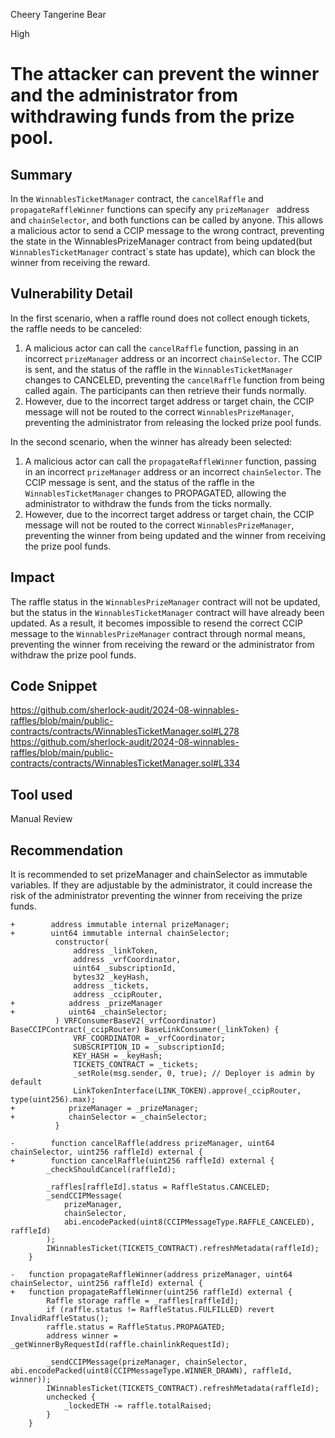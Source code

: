 Cheery Tangerine Bear

High

# The attacker can prevent the winner and the administrator from withdrawing funds from the prize pool.

## Summary
In the `WinnablesTicketManager` contract, the `cancelRaffle` and `propagateRaffleWinner` functions can specify any `prizeManager ` address and `chainSelector`, and both functions can be called by anyone. This allows a malicious actor to send a CCIP message to the wrong contract, preventing the state in the WinnablesPrizeManager contract from being updated(but `WinnablesTicketManager` contract`s state has update), which can block the winner from receiving the reward.

## Vulnerability Detail
In the first scenario, when a raffle round does not collect enough tickets, the raffle needs to be canceled:
1. A malicious actor can call the `cancelRaffle` function, passing in an incorrect `prizeManager` address or an incorrect `chainSelector`. The CCIP is sent, and the status of the raffle in the `WinnablesTicketManager` changes to CANCELED, preventing the `cancelRaffle` function from being called again. The participants can then retrieve their funds normally.
2. However, due to the incorrect target address or target chain, the CCIP message will not be routed to the correct `WinnablesPrizeManager`, preventing the administrator from releasing the locked prize pool funds.  

In the second scenario, when the winner has already been selected:
1. A malicious actor can call the `propagateRaffleWinner` function, passing in an incorrect `prizeManager` address or an incorrect `chainSelector`. The CCIP message is sent, and the status of the raffle in the `WinnablesTicketManager` changes to PROPAGATED, allowing the administrator to withdraw the funds from the ticks normally.
2. However, due to the incorrect target address or target chain, the CCIP message will not be routed to the correct `WinnablesPrizeManager`, preventing the winner from being updated and the winner from receiving the prize pool funds.
## Impact
The raffle status in the `WinnablesPrizeManager` contract will not be updated, but the status in the `WinnablesTicketManager` contract will have already been updated. As a result, it becomes impossible to resend the correct CCIP message to the `WinnablesPrizeManager` contract through normal means, preventing the winner from receiving the reward or the administrator from withdraw the prize pool funds.
## Code Snippet
https://github.com/sherlock-audit/2024-08-winnables-raffles/blob/main/public-contracts/contracts/WinnablesTicketManager.sol#L278
https://github.com/sherlock-audit/2024-08-winnables-raffles/blob/main/public-contracts/contracts/WinnablesTicketManager.sol#L334
## Tool used

Manual Review

## Recommendation
It is recommended to set prizeManager and chainSelector as immutable variables. If they are adjustable by the administrator, it could increase the risk of the administrator preventing the winner from receiving the prize funds.
```solidity
+        address immutable internal prizeManager;
+        uint64 immutable internal chainSelector;
          constructor(
              address _linkToken,
              address _vrfCoordinator,
              uint64 _subscriptionId,
              bytes32 _keyHash,
              address _tickets,
              address _ccipRouter,
+            address _prizeManager
+            uint64 _chainSelector;
          ) VRFConsumerBaseV2(_vrfCoordinator) BaseCCIPContract(_ccipRouter) BaseLinkConsumer(_linkToken) {
              VRF_COORDINATOR = _vrfCoordinator;
              SUBSCRIPTION_ID = _subscriptionId;
              KEY_HASH = _keyHash;
              TICKETS_CONTRACT = _tickets;
              _setRole(msg.sender, 0, true); // Deployer is admin by default
              LinkTokenInterface(LINK_TOKEN).approve(_ccipRouter, type(uint256).max);
+            prizeManager = _prizeManager;
+            chainSelector = _chainSelector;
          }

-        function cancelRaffle(address prizeManager, uint64 chainSelector, uint256 raffleId) external {
+        function cancelRaffle(uint256 raffleId) external {
        _checkShouldCancel(raffleId);

        _raffles[raffleId].status = RaffleStatus.CANCELED;
        _sendCCIPMessage(
            prizeManager,
            chainSelector,
            abi.encodePacked(uint8(CCIPMessageType.RAFFLE_CANCELED), raffleId)
        );
        IWinnablesTicket(TICKETS_CONTRACT).refreshMetadata(raffleId);
    }

-   function propagateRaffleWinner(address prizeManager, uint64 chainSelector, uint256 raffleId) external {
+   function propagateRaffleWinner(uint256 raffleId) external {
        Raffle storage raffle = _raffles[raffleId];
        if (raffle.status != RaffleStatus.FULFILLED) revert InvalidRaffleStatus();
        raffle.status = RaffleStatus.PROPAGATED;
        address winner = _getWinnerByRequestId(raffle.chainlinkRequestId);

        _sendCCIPMessage(prizeManager, chainSelector, abi.encodePacked(uint8(CCIPMessageType.WINNER_DRAWN), raffleId, winner));
        IWinnablesTicket(TICKETS_CONTRACT).refreshMetadata(raffleId);
        unchecked {
            _lockedETH -= raffle.totalRaised;
        }
    }
```

